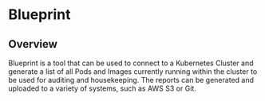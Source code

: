 # Blueprint

## Overview
Blueprint is a tool that can be used to connect to a Kubernetes Cluster and generate a list of all Pods and Images currently running within the cluster to be used for auditing and housekeeping. The reports can be generated and uploaded to a variety of systems, such as AWS S3 or Git.

